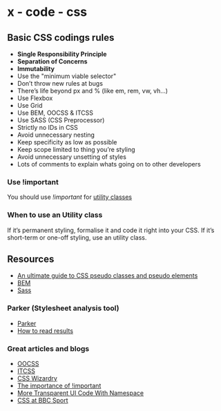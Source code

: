 # x - code - css

## Basic CSS codings rules

*   **Single Responsibility Principle**
*   **Separation of Concerns**
*   **Immutability**
*   Use the "minimum viable selector"
*   Don’t throw new rules at bugs
*   There’s life beyond px and % (like em, rem, vw, vh...)
*   Use Flexbox
*   Use Grid
*   Use BEM, OOCSS & ITCSS
*   Use SASS (CSS Preprocessor)
*   Strictly no IDs in CSS
*   Avoid unnecessary nesting
*   Keep specificity as low as possible
*   Keep scope limited to thing you’re styling
*   Avoid unnecessary unsetting of styles
*   Lots of comments to explain whats going on to other developers

### Use !important

You should use *!important* for [utility classes](http://csswizardry.com/2015/03/more-transparent-ui-code-with-namespaces/#the-namespaces)

### When to use an Utility class

If it’s permanent styling, formalise it and code it right into your CSS. If
it’s short-term or one-off styling, use an utility class.

## Resources

*   [An ultimate guide to CSS pseudo classes and pseudo elements](https://www.smashingmagazine.com/2016/05/an-ultimate-guide-to-css-pseudo-classes-and-pseudo-elements/)
*   [BEM](https://en.bem.info/)
*   [Sass](http://sass-lang.com/)

### Parker (Stylesheet analysis tool)

*   [Parker](https://github.com/katiefenn/parker/)
*   [How to read results](http://csswizardry.com/2016/06/improving-your-css-with-parker/)

### Great articles and blogs

*   [OOCSS](http://www.stubbornella.org/content/2010/06/25/the-media-object-saves-hundreds-of-lines-of-code/)
*   [ITCSS](http://www.creativebloq.com/web-design/manage-large-scale-web-projects-new-css-architecture-itcss-41514731)
*   [CSS Wizardry](http://csswizardry.com/)
*   [The importance of !important](http://csswizardry.com/2016/05/the-importance-of-important/)
*   [More Transparent UI Code With Namespace](http://csswizardry.com/2015/03/more-transparent-ui-code-with-namespaces/)
*   [CSS at BBC Sport](https://medium.com/@shaunbent/css-at-bbc-sport-part-1-bab546184e66#.mbtvlw6oq)
